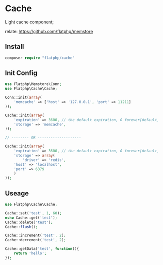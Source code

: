 # Cache
Light cache component;

relate: https://github.com/flatphp/memstore


## Install
```php
composer require "flatphp/cache"
```



## Init Config

```PHP
use Flatphp\Memstore\Conn;
use Flatphp\Cache\Cache;

Conn::init(array(
    'memcache' => ['host' => '127.0.0.1', 'port' => 11211]
));

Cache::init(array(
    'expiration' => 3600, // the default expiration, 0 forever[default]
    'storage' => 'memcache',
));

// -------- OR --------------------

Cache::init(array(
    'expiration' => 3600, // the default expiration, 0 forever[default]
    'storage' => array(
        'driver' => 'redis',
	'host' => 'localhost',
	'port' => 6379
    )
));

```



## Useage
```PHP
use Flatphp\Cache\Cache;

Cache::set('test', 1, 60);
echo Cache::get('test');
Cache::delete('test');
Cache::flush();

Cache::increment('test', 2);
Cache::decrement('test', 2);

Cache::getData('test', function(){
    return 'hello';
});

```
